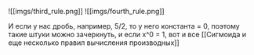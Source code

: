 ![[imgs/third_rule.png]]
![[imgs/fourth_rule.png]]

И если у нас дробь, например, 5/2, то у него константа = 0, поэтому такие штуки можно зачеркнуть, и если x^0 = 1, вот и все
[[Сигмоида и еще несколько правил вычисления производных]]
